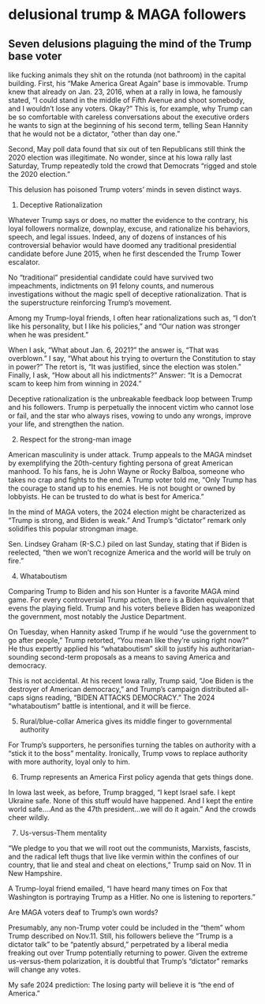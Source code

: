 # delusional trump &amp; MAGA followers

## Seven delusions plaguing the mind of the Trump base voter

like fucking animals they shit on the rotunda (not bathroom) in the capital building.
First, his “Make America Great Again” base is immovable. Trump knew that already on Jan. 23, 2016, when at a rally in Iowa, he famously stated, “I could stand in the middle of Fifth Avenue and shoot somebody, and I wouldn’t lose any voters. Okay?” This is, for example, why Trump can be so comfortable with careless conversations about the executive orders he wants to sign at the beginning of his second term, telling Sean Hannity that he would not be a dictator, “other than day one.”

Second, May poll data found that six out of ten Republicans still think the 2020 election was illegitimate. No wonder, since at his Iowa rally last Saturday, Trump repeatedly told the crowd that Democrats “rigged and stole the 2020 election.”

This delusion has poisoned Trump voters’ minds in seven distinct ways.

1. Deceptive Rationalization

Whatever Trump says or does, no matter the evidence to the contrary, his loyal followers 
normalize, downplay, excuse, and rationalize his behaviors, speech, and legal issues. 
Indeed, any of dozens of instances of his controversial behavior would have doomed any 
traditional presidential candidate before June 2015, when he first descended the Trump 
Tower escalator.

No “traditional” presidential candidate could have survived two impeachments, indictments 
on 91 felony counts, and numerous investigations without the magic spell of deceptive 
rationalization. That is the superstructure reinforcing Trump’s movement.

Among my Trump-loyal friends, I often hear rationalizations such as, “I don’t like his 
personality, but I like his policies,” and “Our nation was stronger when he was president.”

When I ask, “What about Jan. 6, 2021?” the answer is, “That was overblown.” I say, 
“What about his trying to overturn the Constitution to stay in power?” The retort is, 
“It was justified, since the election was stolen.” Finally, I ask, “How about all his 
indictments?” Answer: “It is a Democrat scam to keep him from winning in 2024.”  

Deceptive rationalization is the unbreakable feedback loop between Trump and his 
followers. Trump is perpetually the innocent victim who cannot lose or fail, and 
the star who always rises, vowing to undo any wrongs, improve your life, and 
strengthen the nation.

2. Respect for the strong-man image

American masculinity is under attack. Trump appeals to the MAGA mindset by exemplifying 
the 20th-century fighting persona of great American manhood. To his fans, he is John 
Wayne or Rocky Balboa, someone who takes no crap and fights to the end. A Trump voter 
told me, “Only Trump has the courage to stand up to his enemies. He is not bought or 
owned by lobbyists. He can be trusted to do what is best for America.”

In the mind of MAGA voters, the 2024 election might be characterized as “Trump is strong, 
and Biden is weak.” And Trump’s “dictator” remark only solidifies this popular strongman 
image.

Sen. Lindsey Graham (R-S.C.) piled on last Sunday, stating that if Biden is reelected, “then we won’t recognize America and the world will be truly on fire.”

4. Whataboutism

Comparing Trump to Biden and his son Hunter is a favorite MAGA mind game. For every controversial Trump action, there is a Biden equivalent that evens the playing field. Trump and his voters believe Biden has weaponized the government, most notably the Justice Department.

On Tuesday, when Hannity asked Trump if he would “use the government to go after people,” Trump retorted, “You mean like they’re using right now?” He thus expertly applied his “whataboutism” skill to justify his authoritarian-sounding second-term proposals as a means to saving America and democracy.   

This is not accidental. At his recent Iowa rally, Trump said, “Joe Biden is the destroyer of American democracy,” and Trump’s campaign distributed all-caps signs reading, “BIDEN ATTACKS DEMOCRACY.” The 2024 “whataboutism” battle is intentional, and it will be fierce.

5. Rural/blue-collar America gives its middle finger to governmental authority

For Trump’s supporters, he personifies turning the tables on authority with a “stick it to the boss” mentality. Ironically, Trump vows to replace authority with more authority, loyal only to him.

6. Trump represents an America First policy agenda that gets things done.

In Iowa last week, as before, Trump bragged, “I kept Israel safe. I kept Ukraine safe. None of this stuff would have happened. And I kept the entire world safe….And as the 47th president…we will do it again.” And the crowds cheer wildly.


7. Us-versus-Them mentality

“We pledge to you that we will root out the communists, Marxists, fascists, and the radical left thugs that live like vermin within the confines of our country, that lie and steal and cheat on elections,” Trump said on Nov. 11 in New Hampshire.

A Trump-loyal friend emailed, “I have heard many times on Fox that Washington is portraying Trump as a Hitler. No one is listening to reporters.”

Are MAGA voters deaf to Trump’s own words?

Presumably, any non-Trump voter could be included in the “them” whom Trump described on Nov.11. Still, his followers believe the “Trump is a dictator talk” to be “patently absurd,” perpetrated by a liberal media freaking out over Trump potentially returning to power. Given the extreme us-versus-them polarization, it is doubtful that Trump’s “dictator” remarks will change any votes.

My safe 2024 prediction: The losing party will believe it is “the end of America.”

